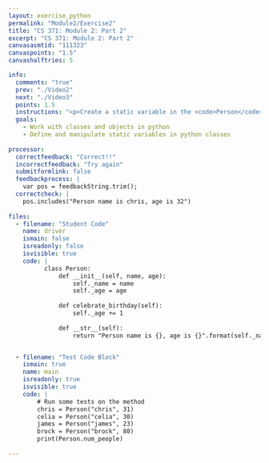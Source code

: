 ```yaml
---
layout: exercise_python
permalink: "Module2/Exercise2"
title: "CS 371: Module 2: Part 2"
excerpt: "CS 371: Module 2: Part 2"
canvasasmtid: "111323"
canvaspoints: "1.5"
canvashalftries: 5

info:
  comments: "true"
  prev: "./Video2"
  next: "./Video3"
  points: 1.5
  instructions: "<p>Create a static variable in the <code>Person</code> class called <code>num_people</code> which starts off as 0 and increments every time a new object of type <code>Person</code> is constructed.</p>"
  goals:
    - Work with classes and objects in python
    - Define and manipulate static variables in python classes
    
processor:  
  correctfeedback: "Correct!!" 
  incorrectfeedback: "Try again"
  submitformlink: false
  feedbackprocess: | 
    var pos = feedbackString.trim();
  correctcheck: |
    pos.includes("Person name is chris, age is 32")
 
files:
  - filename: "Student Code"
    name: driver
    ismain: false
    isreadonly: false
    isvisible: true
    code: | 
          class Person:
              def __init__(self, name, age):
                  self._name = name
                  self._age = age
              
              def celebrate_birthday(self):
                  self._age += 1
              
              def __str__(self):
                  return "Person name is {}, age is {}".format(self._name, self._age)


  - filename: "Test Code Block"
    ismain: true
    name: main
    isreadonly: true
    isvisible: true
    code: |
        # Run some tests on the method
        chris = Person("chris", 31)
        celia = Person("celia", 30)
        james = Person("james", 23)
        brock = Person("brock", 80)
        print(Person.num_people)
        
---
```

